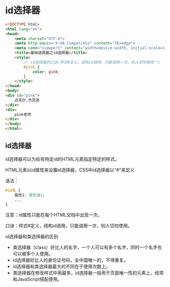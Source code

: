 # id选择器

```html
<!DOCTYPE html>
<html lang="en">
<head>
    <meta charset="UTF-8">
    <meta http-equiv="X-UA-Compatible" content="IE=edge">
    <meta name="viewport" content="width=device-width, initial-scale=1.0">
    <title>基础选择器之id选择器</title>
    <style>
        /* id选择器的口诀:样式#定义，结构id调用，只能调用一次，别人切勿使用 */
        #pink {
            color: pink;
        }
    </style>
</head>
<body>
<div id="pink">
    迈克尔.杰克逊
</div>
<div>
    pink老师
</div>
</body>
</html>
```
 
## id选择器

id选择器可以为标有特定id的HTML元素指定特定的样式。

HTML元素以id属性来设置id选择器，CSS中id选择器以"#"来定义

语法：
```CSS
#id名 {
    属性1: 属性值1;
    ...
}
```
注意：id属性只能在每个HTML文档中出现一次。

口诀：样式#定义，结构id调用，只能调用一次，别人切勿使用。


id选择器和类选择器的区别

* 类选择器（class）好比人的名字，一个人可以有多个名字，同时一个名字也可以被多个人使用。
* id选择器好比人的身份证号码，全中国唯一的，不得重复。
* id选择器和类选择器最大的不同在于使用次数上。
* 类选择器在修改样式中用最多，id选择器一般用于页面唯一性的元素上，经常和JavaScript搭配使用。

